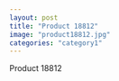 ```yaml
---
layout: post
title: "Product 18812"
image: "product18812.jpg"
categories: "category1"
---
```

Product 18812
